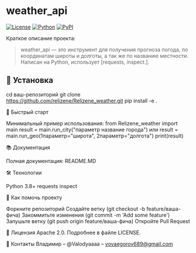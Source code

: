# weather_api

[![License](https://img.shields.io/badge/License-Apache%202.0-blue.svg)](https://opensource.org/licenses/Apache-2.0)
[![Python](https://img.shields.io/badge/Python-3.8%2B-blue)](https://www.python.org/)
[![PyPI](https://img.shields.io/pypi/v/your-package-name)](https://pypi.org/project/your-package-name/)

Краткое описание проекта:
> weather_api — это инструмент для получения прогноза погода, по координатам широты и долготы, а так же по названию местности. Написан на Python, использует [requests, inspect.].

## 🚀 Установка
cd ваш-репозиторий
git clone https://github.com/relizene/Relizene_weather.git
pip install -e .


🎯 Быстрый старт

Минимальный пример использования:
from Relizene_weather import main
result = main.run_city("параметр название города") или result = main.run_geo(1параметр="широта", 2параметр="долгота")
print(result)

📚 Документация

Полная документация: README.MD

🛠️ Технологии

Python 3.8+
requests
inspect

🤝 Как помочь проекту

Форкните репозиторий
Создайте ветку (git checkout -b feature/ваша-фича)
Закоммитьте изменения (git commit -m 'Add some feature')
Запушьте ветку (git push origin feature/ваша-фича)
Откройте Pull Request

📜 Лицензия
Apache 2.0. Подробнее в файле LICENSE.

📧 Контакты
Владимир – @Valodyaaaa – vovaegorov689@gmail.com


